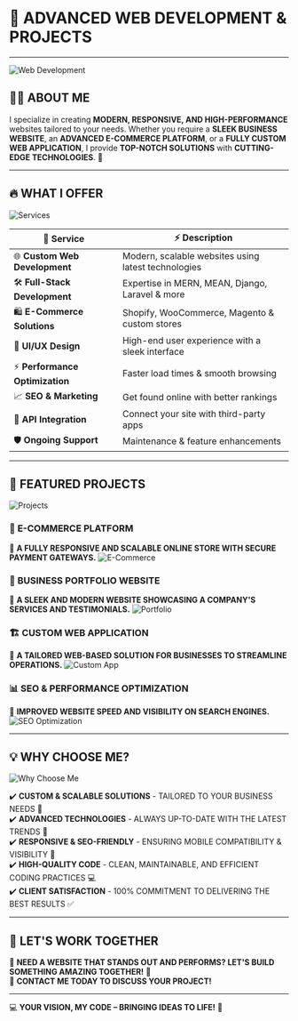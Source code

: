 
# 🚀 **ADVANCED WEB DEVELOPMENT & PROJECTS**
---
![Web Development](https://source.unsplash.com/1600x400/?technology,code)

## 👨‍💻 **ABOUT ME**

I specialize in creating **MODERN, RESPONSIVE, AND HIGH-PERFORMANCE** websites tailored to your needs. Whether you require a **SLEEK BUSINESS WEBSITE**, an **ADVANCED E-COMMERCE PLATFORM**, or a **FULLY CUSTOM WEB APPLICATION**, I provide **TOP-NOTCH SOLUTIONS** with **CUTTING-EDGE TECHNOLOGIES**. 🚀

---

## 🔥 **WHAT I OFFER**

![Services](https://source.unsplash.com/800x200/?services,developer)

| 🌟 **Service** | ⚡ **Description** |
|--------------|----------------|
| 🌐 **Custom Web Development** | Modern, scalable websites using latest technologies |
| 🛠️ **Full-Stack Development** | Expertise in MERN, MEAN, Django, Laravel & more |
| 🛍️ **E-Commerce Solutions** | Shopify, WooCommerce, Magento & custom stores |
| 🎨 **UI/UX Design** | High-end user experience with a sleek interface |
| ⚡ **Performance Optimization** | Faster load times & smooth browsing |
| 📈 **SEO & Marketing** | Get found online with better rankings |
| 🔗 **API Integration** | Connect your site with third-party apps |
| 🛡️ **Ongoing Support** | Maintenance & feature enhancements |

---

## 🚀 **FEATURED PROJECTS**

![Projects](https://source.unsplash.com/800x200/?projects,teamwork)

### 🛒 **E-COMMERCE PLATFORM**
🔹 **A FULLY RESPONSIVE AND SCALABLE ONLINE STORE WITH SECURE PAYMENT GATEWAYS.**
![E-Commerce](https://source.unsplash.com/800x200/?ecommerce,shopping)

### 🏢 **BUSINESS PORTFOLIO WEBSITE**
🔹 **A SLEEK AND MODERN WEBSITE SHOWCASING A COMPANY'S SERVICES AND TESTIMONIALS.**
![Portfolio](https://source.unsplash.com/800x200/?business,portfolio)

### 🏗️ **CUSTOM WEB APPLICATION**
🔹 **A TAILORED WEB-BASED SOLUTION FOR BUSINESSES TO STREAMLINE OPERATIONS.**
![Custom App](https://source.unsplash.com/800x200/?software,app)

### 📊 **SEO & PERFORMANCE OPTIMIZATION**
🔹 **IMPROVED WEBSITE SPEED AND VISIBILITY ON SEARCH ENGINES.**
![SEO Optimization](https://source.unsplash.com/800x200/?seo,analytics)

---

## 💡 **WHY CHOOSE ME?**

![Why Choose Me](https://source.unsplash.com/800x200/?success,technology)

✔️ **CUSTOM & SCALABLE SOLUTIONS** - TAILORED TO YOUR BUSINESS NEEDS 🎯  
✔️ **ADVANCED TECHNOLOGIES** - ALWAYS UP-TO-DATE WITH THE LATEST TRENDS 🚀  
✔️ **RESPONSIVE & SEO-FRIENDLY** - ENSURING MOBILE COMPATIBILITY & VISIBILITY 📱  
✔️ **HIGH-QUALITY CODE** - CLEAN, MAINTAINABLE, AND EFFICIENT CODING PRACTICES 💻  
✔️ **CLIENT SATISFACTION** - 100% COMMITMENT TO DELIVERING THE BEST RESULTS ✅  

---

## 🤝 **LET'S WORK TOGETHER**

🚀 **NEED A WEBSITE THAT STANDS OUT AND PERFORMS? LET'S BUILD SOMETHING AMAZING TOGETHER!** 🎉  
📩 **CONTACT ME TODAY TO DISCUSS YOUR PROJECT!**  

---

💻 **YOUR VISION, MY CODE – BRINGING IDEAS TO LIFE!** 🚀
```

